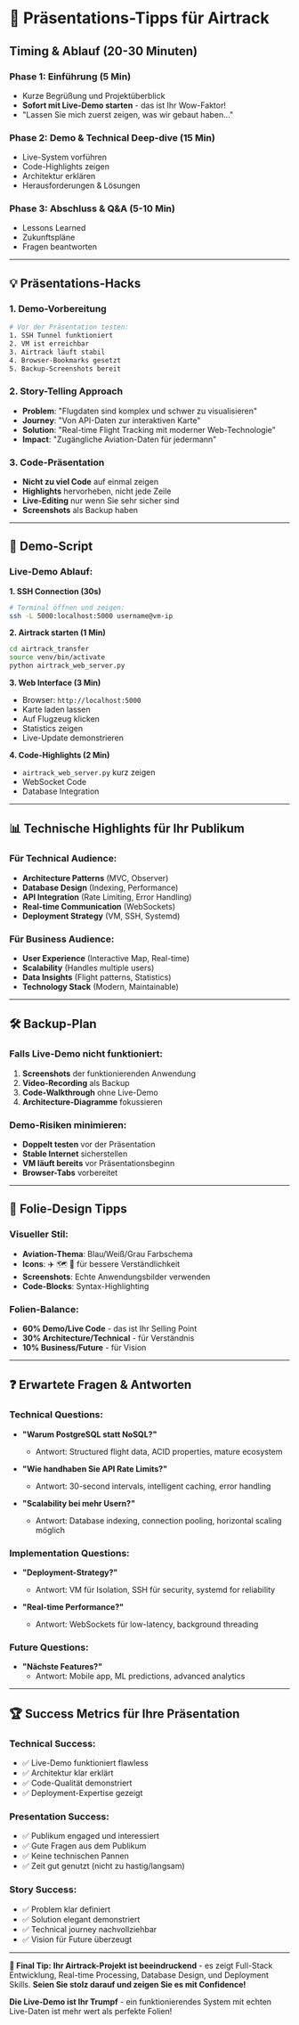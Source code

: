 # 🎯 Präsentations-Tipps für Airtrack

## **Timing & Ablauf (20-30 Minuten)**

### **Phase 1: Einführung (5 Min)**
- Kurze Begrüßung und Projektüberblick
- **Sofort mit Live-Demo starten** - das ist Ihr Wow-Faktor!
- "Lassen Sie mich zuerst zeigen, was wir gebaut haben..."

### **Phase 2: Demo & Technical Deep-dive (15 Min)**
- Live-System vorführen
- Code-Highlights zeigen
- Architektur erklären
- Herausforderungen & Lösungen

### **Phase 3: Abschluss & Q&A (5-10 Min)**
- Lessons Learned
- Zukunftspläne
- Fragen beantworten

---

## **💡 Präsentations-Hacks**

### **1. Demo-Vorbereitung**
```bash
# Vor der Präsentation testen:
1. SSH Tunnel funktioniert
2. VM ist erreichbar
3. Airtrack läuft stabil
4. Browser-Bookmarks gesetzt
5. Backup-Screenshots bereit
```

### **2. Story-Telling Approach**
- **Problem**: "Flugdaten sind komplex und schwer zu visualisieren"
- **Journey**: "Von API-Daten zur interaktiven Karte"
- **Solution**: "Real-time Flight Tracking mit moderner Web-Technologie"
- **Impact**: "Zugängliche Aviation-Daten für jedermann"

### **3. Code-Präsentation**
- **Nicht zu viel Code** auf einmal zeigen
- **Highlights** hervorheben, nicht jede Zeile
- **Live-Editing** nur wenn Sie sehr sicher sind
- **Screenshots** als Backup haben

---

## **🚀 Demo-Script**

### **Live-Demo Ablauf:**

**1. SSH Connection (30s)**
```bash
# Terminal öffnen und zeigen:
ssh -L 5000:localhost:5000 username@vm-ip
```

**2. Airtrack starten (1 Min)**
```bash
cd airtrack_transfer
source venv/bin/activate
python airtrack_web_server.py
```

**3. Web Interface (3 Min)**
- Browser: `http://localhost:5000`
- Karte laden lassen
- Auf Flugzeug klicken
- Statistics zeigen
- Live-Update demonstrieren

**4. Code-Highlights (2 Min)**
- `airtrack_web_server.py` kurz zeigen
- WebSocket Code
- Database Integration

---

## **📊 Technische Highlights für Ihr Publikum**

### **Für Technical Audience:**
- **Architecture Patterns** (MVC, Observer)
- **Database Design** (Indexing, Performance)
- **API Integration** (Rate Limiting, Error Handling)
- **Real-time Communication** (WebSockets)
- **Deployment Strategy** (VM, SSH, Systemd)

### **Für Business Audience:**
- **User Experience** (Interactive Map, Real-time)
- **Scalability** (Handles multiple users)
- **Data Insights** (Flight patterns, Statistics)
- **Technology Stack** (Modern, Maintainable)

---

## **🛠️ Backup-Plan**

### **Falls Live-Demo nicht funktioniert:**
1. **Screenshots** der funktionierenden Anwendung
2. **Video-Recording** als Backup
3. **Code-Walkthrough** ohne Live-Demo
4. **Architecture-Diagramme** fokussieren

### **Demo-Risiken minimieren:**
- **Doppelt testen** vor der Präsentation
- **Stable Internet** sicherstellen
- **VM läuft bereits** vor Präsentationsbeginn
- **Browser-Tabs** vorbereitet

---

## **🎨 Folie-Design Tipps**

### **Visueller Stil:**
- **Aviation-Thema**: Blau/Weiß/Grau Farbschema
- **Icons**: ✈️ 🗺️ 📡 für bessere Verständlichkeit
- **Screenshots**: Echte Anwendungsbilder verwenden
- **Code-Blocks**: Syntax-Highlighting

### **Folien-Balance:**
- **60% Demo/Live Code** - das ist Ihr Selling Point
- **30% Architecture/Technical** - für Verständnis
- **10% Business/Future** - für Vision

---

## **❓ Erwartete Fragen & Antworten**

### **Technical Questions:**
- **"Warum PostgreSQL statt NoSQL?"**
  - Antwort: Structured flight data, ACID properties, mature ecosystem

- **"Wie handhaben Sie API Rate Limits?"**
  - Antwort: 30-second intervals, intelligent caching, error handling

- **"Scalability bei mehr Usern?"**
  - Antwort: Database indexing, connection pooling, horizontal scaling möglich

### **Implementation Questions:**
- **"Deployment-Strategy?"**
  - Antwort: VM für Isolation, SSH für security, systemd for reliability

- **"Real-time Performance?"**
  - Antwort: WebSockets für low-latency, background threading

### **Future Questions:**
- **"Nächste Features?"**
  - Antwort: Mobile app, ML predictions, advanced analytics

---

## **🏆 Success Metrics für Ihre Präsentation**

### **Technical Success:**
- ✅ Live-Demo funktioniert flawless
- ✅ Architektur klar erklärt
- ✅ Code-Qualität demonstriert
- ✅ Deployment-Expertise gezeigt

### **Presentation Success:**
- ✅ Publikum engaged und interessiert
- ✅ Gute Fragen aus dem Publikum
- ✅ Keine technischen Pannen
- ✅ Zeit gut genutzt (nicht zu hastig/langsam)

### **Story Success:**
- ✅ Problem klar definiert
- ✅ Solution elegant demonstriert
- ✅ Technical journey nachvollziehbar
- ✅ Vision für Future überzeugt

---

**🎯 Final Tip:** 
**Ihr Airtrack-Projekt ist beeindruckend** - es zeigt Full-Stack Entwicklung, Real-time Processing, Database Design, und Deployment Skills. **Seien Sie stolz darauf und zeigen Sie es mit Confidence!**

**Die Live-Demo ist Ihr Trumpf** - ein funktionierendes System mit echten Live-Daten ist mehr wert als perfekte Folien!
